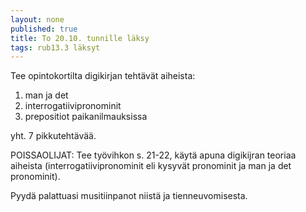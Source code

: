 ```yaml
---
layout: none
published: true
title: To 20.10. tunnille läksy
tags: rub13.3 läksyt
---
```

Tee opintokortilta digikirjan tehtävät aiheista: 

1. man ja det
2. interrogatiivipronominit
3. prepositiot paikanilmauksissa

yht. 7 pikkutehtävää.

POISSAOLIJAT:
Tee työvihkon s. 21-22, käytä apuna digikijran teoriaa aiheista (interrogatiivipronominit eli kysyvät pronominit ja man ja det pronominit).

Pyydä palattuasi musitiinpanot niistä ja tienneuvomisesta.
